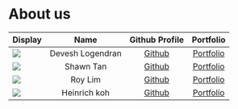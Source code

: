 # About us

| Display                                             |       Name       |              Github Profile              |            Portfolio             |
|-----------------------------------------------------|:----------------:|:----------------------------------------:|:--------------------------------:|
| ![](https://via.placeholder.com/100.png?text=Photo) | Devesh Logendran |   [Github](https://github.com/deveshl)   |   [Portfolio](team/deveshl.md)   |
| ![](https://via.placeholder.com/100.png?text=Photo) |    Shawn Tan     | [Github](https://github.com/GitPancaked) | [Portfolio](team/gitpancaked.md) |
| ![](https://via.placeholder.com/100.png?text=Photo) |     Roy Lim      |   [Github](https://github.com/lcsroy)    |   [Portfolio](team/lcsroy.md)    |
| ![](https://via.placeholder.com/100.png?text=Photo) |   Heinrich koh   | [Github](https://github.com/P0tatoChips) | [Portfolio](team/p0tatochips.md) |